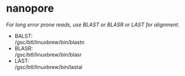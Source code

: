 nanopore
========
*For long error prone reads, use BLAST or BLASR or LAST for alignment.*
  
- BALST:  
  /gsc/btl/linuxbrew/bin/blastn  
- BLASR:  
  /gsc/btl/linuxbrew/bin/blasr
- LAST:  
  /gsc/btl/linuxbrew/bin/lastal
